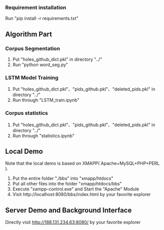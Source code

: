 ### Requirement installation

Run "pip install -r requirements.txt"



## Algorithm Part

### Corpus Segmentation

1. Put "holes_github_dict.pkl" in directory "../"
2. Run "python word_seg.py"



### LSTM Model Training

1. Put "holes_github_dict.pkl"、"pids_github.pkl"、"deleted_pids.pkl" in directory "../"
2. Run through "LSTM_train.ipynb"



### Corpus statistics

1. Put "holes_github_dict.pkl"、"pids_github.pkl"、"deleted_pids.pkl" in directory "../"
2. Run through "statistics.ipynb"



## Local Demo

Note that the local demo is based on XMAPP( Apache+MySQL+PHP+PERL ).

1. Put the entire folder "./bbs" into "xmapp/htdocs"
2. Put all other files into the folder "xmapp/htdocs/bbs"
3. Execute "xampp-control.exe" and Start the "Apache" Module
4. Visit  http://localhost:8080/bbs/index.html  by your favorite explorer



## Server Demo and Background Interface

Directly visit  http://188.131.234.63:8080/  by your favorite explorer